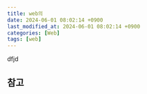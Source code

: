```yaml
---
title: web의
date: 2024-06-01 08:02:14 +0900
last_modified_at: 2024-06-01 08:02:14 +0900
categories: [Web]
tags: [web]
---
```


dfjd

##

###

## 참고
